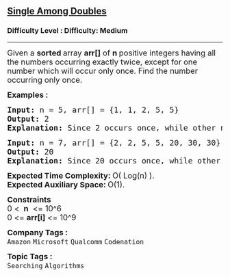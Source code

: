 <h2><a href="https://www.geeksforgeeks.org/problems/element-appearing-once2552/1">Single Among Doubles</a></h2><h3>Difficulty Level : Difficulty: Medium</h3><hr><div class="problems_problem_content__Xm_eO"><p><span style="font-size: 18px;">Given a <strong>sorted </strong>array <strong>arr[]</strong> of <strong>n </strong>positive integers having all the numbers occurring exactly twice, except&nbsp;for one number which will occur only once. Find the number occurring only once.</span></p>
<p><span style="font-size: 18px;"><strong>Examples :</strong></span></p>
<pre><span style="font-size: 18px;"><strong>Input: </strong>n = 5, arr[] = {1, 1, 2, 5, 5}<strong>
Output: </strong>2
<strong>Explanation: </strong>Since 2 occurs once, while other numbers occur twice, 2 is the answer.</span></pre>
<pre><span style="font-size: 18px;"><strong>Input: </strong>n = 7, arr[] = {2, 2, 5, 5, 20, 30, 30}
<strong>Output: </strong>20
<strong>Explanation: </strong>Since 20 occurs once, while other numbers occur twice, 20 is the answer.</span></pre>
<p><span style="font-size: 18px;"><strong>Expected Time Complexity:&nbsp;</strong>O( Log(n) ).<br><strong>Expected Auxiliary Space:&nbsp;</strong>O(1).</span></p>
<p><span style="font-size: 18px;"><strong>Constraints</strong><br>0 &lt; &nbsp;<strong>n</strong>&nbsp; &lt;= 10^6<br>0 &lt;= <strong>arr[i]</strong> &lt;= 10^9</span></p></div><p><span style=font-size:18px><strong>Company Tags : </strong><br><code>Amazon</code>&nbsp;<code>Microsoft</code>&nbsp;<code>Qualcomm</code>&nbsp;<code>Codenation</code>&nbsp;<br><p><span style=font-size:18px><strong>Topic Tags : </strong><br><code>Searching</code>&nbsp;<code>Algorithms</code>&nbsp;